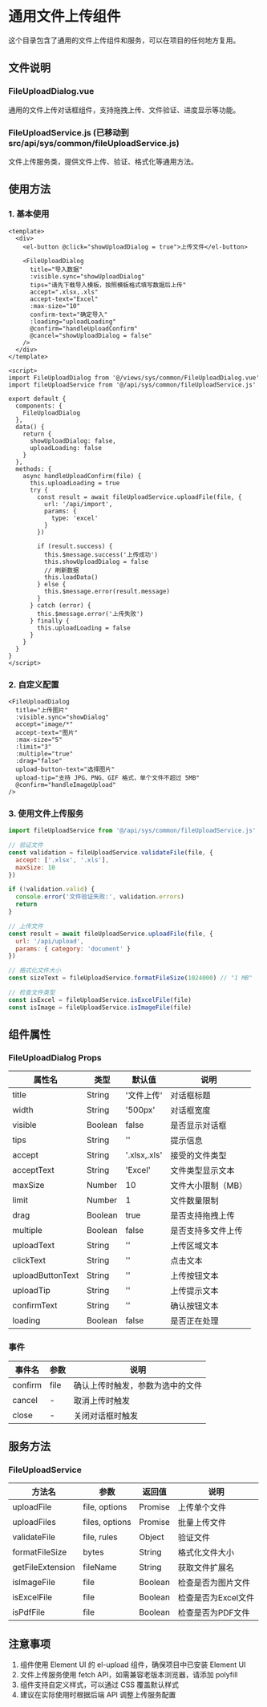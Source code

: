 # 通用文件上传组件

这个目录包含了通用的文件上传组件和服务，可以在项目的任何地方复用。

## 文件说明

### FileUploadDialog.vue
通用的文件上传对话框组件，支持拖拽上传、文件验证、进度显示等功能。

### FileUploadService.js (已移动到 src/api/sys/common/fileUploadService.js)
文件上传服务类，提供文件上传、验证、格式化等通用方法。

## 使用方法

### 1. 基本使用

```vue
<template>
  <div>
    <el-button @click="showUploadDialog = true">上传文件</el-button>
    
    <FileUploadDialog
      title="导入数据"
      :visible.sync="showUploadDialog"
      tips="请先下载导入模板，按照模板格式填写数据后上传"
      accept=".xlsx,.xls"
      accept-text="Excel"
      :max-size="10"
      confirm-text="确定导入"
      :loading="uploadLoading"
      @confirm="handleUploadConfirm"
      @cancel="showUploadDialog = false"
    />
  </div>
</template>

<script>
import FileUploadDialog from '@/views/sys/common/FileUploadDialog.vue'
import fileUploadService from '@/api/sys/common/fileUploadService.js'

export default {
  components: {
    FileUploadDialog
  },
  data() {
    return {
      showUploadDialog: false,
      uploadLoading: false
    }
  },
  methods: {
    async handleUploadConfirm(file) {
      this.uploadLoading = true
      try {
        const result = await fileUploadService.uploadFile(file, {
          url: '/api/import',
          params: {
            type: 'excel'
          }
        })
        
        if (result.success) {
          this.$message.success('上传成功')
          this.showUploadDialog = false
          // 刷新数据
          this.loadData()
        } else {
          this.$message.error(result.message)
        }
      } catch (error) {
        this.$message.error('上传失败')
      } finally {
        this.uploadLoading = false
      }
    }
  }
}
</script>
```

### 2. 自定义配置

```vue
<FileUploadDialog
  title="上传图片"
  :visible.sync="showDialog"
  accept="image/*"
  accept-text="图片"
  :max-size="5"
  :limit="3"
  :multiple="true"
  :drag="false"
  upload-button-text="选择图片"
  upload-tip="支持 JPG、PNG、GIF 格式，单个文件不超过 5MB"
  @confirm="handleImageUpload"
/>
```

### 3. 使用文件上传服务

```javascript
import fileUploadService from '@/api/sys/common/fileUploadService.js'

// 验证文件
const validation = fileUploadService.validateFile(file, {
  accept: ['.xlsx', '.xls'],
  maxSize: 10
})

if (!validation.valid) {
  console.error('文件验证失败:', validation.errors)
  return
}

// 上传文件
const result = await fileUploadService.uploadFile(file, {
  url: '/api/upload',
  params: { category: 'document' }
})

// 格式化文件大小
const sizeText = fileUploadService.formatFileSize(1024000) // "1 MB"

// 检查文件类型
const isExcel = fileUploadService.isExcelFile(file)
const isImage = fileUploadService.isImageFile(file)
```

## 组件属性

### FileUploadDialog Props

| 属性名 | 类型 | 默认值 | 说明 |
|--------|------|--------|------|
| title | String | '文件上传' | 对话框标题 |
| width | String | '500px' | 对话框宽度 |
| visible | Boolean | false | 是否显示对话框 |
| tips | String | '' | 提示信息 |
| accept | String | '.xlsx,.xls' | 接受的文件类型 |
| acceptText | String | 'Excel' | 文件类型显示文本 |
| maxSize | Number | 10 | 文件大小限制（MB） |
| limit | Number | 1 | 文件数量限制 |
| drag | Boolean | true | 是否支持拖拽上传 |
| multiple | Boolean | false | 是否支持多文件上传 |
| uploadText | String | '' | 上传区域文本 |
| clickText | String | '' | 点击文本 |
| uploadButtonText | String | '' | 上传按钮文本 |
| uploadTip | String | '' | 上传提示文本 |
| confirmText | String | '' | 确认按钮文本 |
| loading | Boolean | false | 是否正在处理 |

### 事件

| 事件名 | 参数 | 说明 |
|--------|------|------|
| confirm | file | 确认上传时触发，参数为选中的文件 |
| cancel | - | 取消上传时触发 |
| close | - | 关闭对话框时触发 |

## 服务方法

### FileUploadService

| 方法名 | 参数 | 返回值 | 说明 |
|--------|------|--------|------|
| uploadFile | file, options | Promise | 上传单个文件 |
| uploadFiles | files, options | Promise | 批量上传文件 |
| validateFile | file, rules | Object | 验证文件 |
| formatFileSize | bytes | String | 格式化文件大小 |
| getFileExtension | fileName | String | 获取文件扩展名 |
| isImageFile | file | Boolean | 检查是否为图片文件 |
| isExcelFile | file | Boolean | 检查是否为Excel文件 |
| isPdfFile | file | Boolean | 检查是否为PDF文件 |

## 注意事项

1. 组件使用 Element UI 的 el-upload 组件，确保项目中已安装 Element UI
2. 文件上传服务使用 fetch API，如需兼容老版本浏览器，请添加 polyfill
3. 组件支持自定义样式，可以通过 CSS 覆盖默认样式
4. 建议在实际使用时根据后端 API 调整上传服务配置
